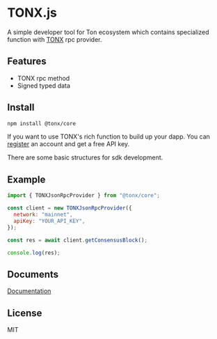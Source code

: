 # TONX.js

A simple developer tool for Ton ecosystem which contains specialized function with [TONX](https://tonxapi.com/) rpc provider.

## Features

- TONX rpc method
- Signed typed data

## Install

```bash
npm install @tonx/core
```

If you want to use TONX's rich function to build up your dapp. You can [register](https://auth.tonxapi.com/signup) an account and get a free API key.

There are some basic structures for sdk development.

## Example

```js
import { TONXJsonRpcProvider } from "@tonx/core";

const client = new TONXJsonRpcProvider({
  network: "mainnet",
  apiKey: "YOUR_API_KEY",
});

const res = await client.getConsensusBlock();

console.log(res);
```

## Documents

[Documentation](https://docs.tonxapi.com/docs/welcome-to-tonxapi)

## License

MIT
